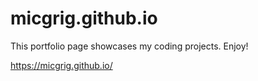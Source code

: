 micgrig.github.io
=================

This portfolio page showcases my coding projects. Enjoy!

https://micgrig.github.io/

